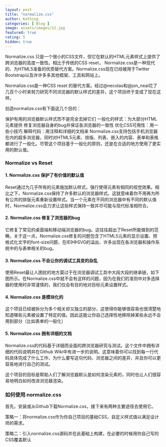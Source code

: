 ```yaml
---
layout: post
title: "normalize.css"
author: Kothing
categories: [ Blog ]
image: assets/images/12.jpg
featured: true
rating: 5
hidden: true
---
```


Normalize.css 只是一个很小的CSS文件，但它在默认的HTML元素样式上提供了跨浏览器的高度一致性。相比于传统的CSS reset， Normalize.css是一种现代的、为HTML5准备的优质替代方案。Normalize.css现在已经被用于Twitter Bootstrap以及许许多多其他框架、工具和网站上。

Normalize.css是一种CSS reset 的替代方案。经过@necolas和@jon_neal花了几百个小时来努力研究不同浏览器的默认样式的差异，这个项目终于变成了现在这样。

创造normalize.css有下面这几个目的：

保护有用的浏览器默认样式而不是完全去掉它们
一般化的样式：为大部分HTML元素提供
修复浏览器自身的bug并保证各浏览器的一致性
优化CSS可用性：用一些小技巧
解释代码：用注释和详细的文档来
Normalize.css支持包括手机浏览器在内的超多浏览器，同时对HTML5元素、排版、列表、嵌入的内容、表单和表格都进行了一般化。尽管这个项目基于一般化的原则，还是在合适的地方使用了更实用的默认值。

### Normalize vs Reset
#### 1. Normalize.css 保护了有价值的默认值
Reset通过为几乎所有的元素施加默认样式，强行使得元素有相同的视觉效果。相比之下，Normalize.css保持了许多默认的浏览器样式。这就意味着你不用再为所有公共的排版元素重新设置样式。当一个元素在不同的浏览器中有不同的默认值时，Normalize.css会力求让这些样式保持一致并尽可能与现代标准相符合。

#### 2. Normalize.css 修复了浏览器的bug
它修复了常见的桌面端和移动端浏览器的bug。这往往超出了Reset所能做到的范畴。关于这一点，Normalize.css修复的问题包含了HTML5元素的显示设置、预格式化文字的font-size问题、在IE9中SVG的溢出、许多出现在各浏览器和操作系统中的与表单相关的bug。

#### 3. Normalize.css 不会让你的调试工具变的杂乱
使用Reset最让人困扰的地方莫过于在浏览器调试工具中大段大段的继承链，如下图所示。在Normalize.css中就不会有这样的问题，因为在我们的准则中对多选择器的使用时非常谨慎的，我们仅会有目的地对目标元素设置样式。

#### 4. Normalize.css 是模块化的
这个项目已经被拆分为多个相关却又独立的部分，这使得你能够很容易也很清楚地知道哪些元素被设置了特定的值。因此这能让你自己选择性地移除掉某些永远不会用到部分（比如表单的一般化）

#### 5. Normalize.css 拥有详细的文档
Normalize.css的代码基于详细而全面的跨浏览器研究与测试。这个文件中拥有详细的代码说明并在Github Wiki中有进一步的说明。这意味着你可以找到每一行代码具体完成了什么工作、为什么要写这句代码、浏览器之间的差异，并且你可以更容易地进行自己的测试。

这个项目的目标是帮助人们了解浏览器默认是如何渲染元素的，同时也让人们很容易地明白如何改进浏览器渲染。

### 如何使用 normalize.css
首先，安装或从Github下载Normalize.css，接下来有两种主要途径去使用它。

策略一：将normalize.css作为你自己项目的基础CSS，自定义样式值以满足设计师的需求。

策略二：引入normalize.css源码并在此基础上构建，在必要的时候用你自己写的CSS覆盖默认
